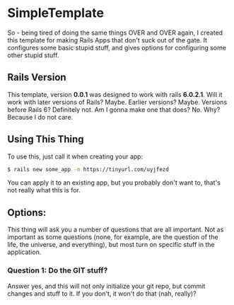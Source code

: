 # SimpleTemplate

So - being tired of doing the same things OVER and OVER again, I created this template for making Rails Apps that don't suck out of the gate. It configures some basic stupid stuff, and gives options for configuring some other stupid stuff.

## Rails Version

This template, version **0.0.1** was designed to work with rails **6.0.2.1**. Will it work with later versions of Rails? Maybe. Earlier versions? Maybe. Versions before Rails 6? Definitely not. Am I gonna make one that does? No. Why? Because I do not care.

## Using This Thing

To use this, just call it when creating your app:

```bash
$ rails new some_app -m https://tinyurl.com/uyjfezd
```

You can apply it to an existing app, but you probably don't want to, that's not really what this is for.

## Options:

This thing will ask you a number of questions that are all important. Not as important as some questions (none, for example, are the question of the life, the universe, and everything), but most turn on specific stuff in the application.

### Question 1: Do the GIT stuff?

Answer yes, and this will not only initialize your git repo, but commit changes and stuff to it. If you don't, it won't do that (nah, really)?
